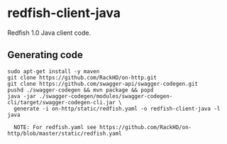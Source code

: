 # redfish-client-java
Redfish 1.0 Java client code.

## Generating code
```
sudo apt-get install -y maven
git clone https://github.com/RackHD/on-http.git
git clone https://github.com/swagger-api/swagger-codegen.git
pushd ./swagger-codegen && mvn package && popd
java -jar ./swagger-codegen/modules/swagger-codegen-cli/target/swagger-codegen-cli.jar \
  generate -i on-http/static/redfish.yaml -o redfish-client-java -l java
  
  NOTE: For redfish.yaml see https://github.com/RackHD/on-http/blob/master/static/redfish.yaml 
```
